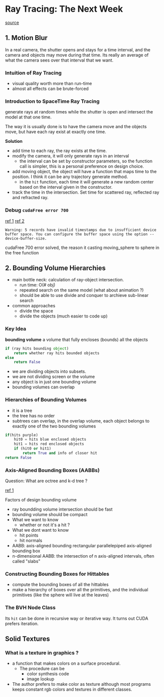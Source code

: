 # Ray Tracing: The Next Week

[source](https://raytracing.github.io/books/RayTracingTheNextWeek.html)

## 1. Motion Blur

In a real camera, the shutter opens and stays for a time interval, and the camera and objects may move during that time. Its really an average of what the camera sees over that interval that we want.

### Intuition of Ray Tracing

- visual quality worth more than run-time
- almost all effects can be brute-forced

### Introduction to SpaceTime Ray Tracing

generate rays at random times while the shutter is open and intersect the model at that one time.

The way it is usually done is to have the camera move and the objects move, but have each ray exist at exactly one time.

**Solution**

- add time to each ray, the ray exists at the time.
- modify the camera, it will only generate rays in an interval
    - the interval can be set by constructor parameters, so the function call is simpler, this is a personal preference on design choice.
- add moving object, the object will have a function that maps time to the position. I think it can be any trajectory generate method.
    - in the `hit` function, each time it will generate a new random center based on the interval given in the constructor.
- track the time in the intersection. Set time for scattered ray, reflected ray and refracted ray.

### Debug `cudaFree error 700`

[ref 1](https://stackoverflow.com/questions/58902166/why-do-i-have-insufficient-buffer-space-when-i-put-allocation-code-in-a-functi)
[ref 2](https://stackoom.com/question/3z98w/%E5%B0%86%E5%88%86%E9%85%8D%E4%BB%A3%E7%A0%81%E6%94%BE%E5%9C%A8%E5%87%BD%E6%95%B0%E4%B8%AD%E6%97%B6-%E4%B8%BA%E4%BB%80%E4%B9%88%E6%88%91%E7%9A%84%E7%BC%93%E5%86%B2%E5%8C%BA%E7%A9%BA%E9%97%B4%E4%B8%8D%E8%B6%B3)
```
Warning: 5 records have invalid timestamps due to insufficient device buffer space. You can configure the buffer space using the option --device-buffer-size.
```

cudaFree 700 error solved, the reason it casting moving_sphere to sphere in the free function

## 2. Bounding Volume Hierarchies

- main bottle neck: calculation of ray-object intersection.
    - run time: O(# obj)
    - repeated search on the same model (what about animation ?)
    - should be able to use divide and conquer to archieve sub-linear search
- common approaches
    - divide the space
    - divide the objects (much easier to code up)

### Key Idea

**bounding volume** a volume that fully encloses (bounds) all the objects

```python
if (ray hits bounding object)
    return whether ray hits bounded objects 
else
    return False
```

- we are dividing objects into subsets.
- we are not dividing screen or the volume
- any object is in just one bounding volume
- bounding volumes can overlap

### Hierarchies of Bounding Volumes

- it is a tree
- the tree has no order
- subtrees can overlap, in the overlap volume, each object belongs to exactly one of the two bounding volumes

```python
if(hits purple)
    hit0 = hits blue enclosed objects
    hit1 = hits red enclosed objects
    if (hit0 or hit1)
        return True and info of closer hit
return False
```

### Axis-Aligned Bounding Boxes (AABBs)

Question: What are octree and k-d tree ?

[ref 1](https://www.gamedev.net/forums/topic/289728-octrees-vs-kd-trees/)

Factors of design bounding volume

- ray boundding volume intersection should be fast
- bounding volume should be compact
- What we want to know 
    - whether or not it's a hit ?
- What we dont want to know
    - hit points
    - hit normals
- AABB: axis-aligned bounding rectangular parallelepiped axis-aligned bounding box
- n-dimensional AABB: the intersection of n axis-aligned intervals, often called "slabs"

### Constructing Bounding Boxes for Hittables

- compute the bounding boxes of all the hittables
- make a hierarchy of boxes over all the primitives, and the individual primitives (like the sphere will live at the leaves)

### The BVH Node Class

Its `hit` can be done in recursive way or iterative way. It turns out CUDA prefers iteration.

## Solid Textures

### What is a texture in graphics ?

- a function that makes colors on a surface procedural.
    - The procedure can be
        - color synthesis code 
        - image lookup
- The author prefers to make color as texture although most programs keeps constant rgb colors and textures in different classes.







